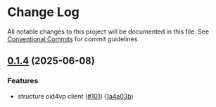 # Change Log

All notable changes to this project will be documented in this file.
See [Conventional Commits](https://conventionalcommits.org) for commit guidelines.

## [0.1.4](https://github.com/hopae-official/Verifiable-Digital-Credentials/compare/v0.1.2...v0.1.4) (2025-06-08)


### Features

* structure oid4vp client ([#101](https://github.com/hopae-official/Verifiable-Digital-Credentials/issues/101)) ([1a4a03b](https://github.com/hopae-official/Verifiable-Digital-Credentials/commit/1a4a03ba880936a7f0a6d6c843927f7daa3d0ea8))
